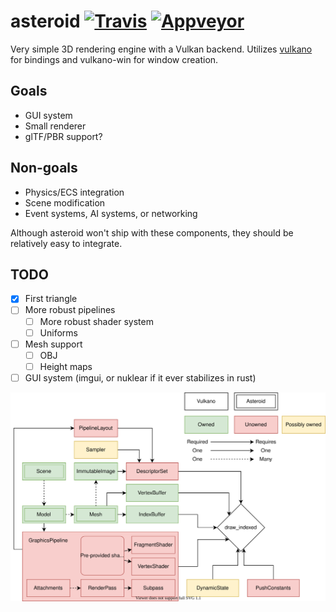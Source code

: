 
# asteroid [![Travis](https://travis-ci.org/zphixon/asteroid.svg?branch=asteroid-3d)](https://travis-ci.org/zphixon/asteroid)  [![Appveyor](https://ci.appveyor.com/api/projects/status/pns13jbrgn1lyhon/branch/asteroid-3d?svg=true)](https://ci.appveyor.com/project/zphixon/asteroid/branch/asteroid-3d)

Very simple 3D rendering engine with a Vulkan backend. Utilizes [vulkano](https://github.com/vulkano-rs/vulkano)
for bindings and vulkano-win for window creation.

## Goals

* GUI system
* Small renderer
* glTF/PBR support?

## Non-goals

* Physics/ECS integration
* Scene modification
* Event systems, AI systems, or networking

Although asteroid won't ship with these components, they should be relatively
easy to integrate.

## TODO

* [X] First triangle
* [ ] More robust pipelines
    * [ ] More robust shader system
    * [ ] Uniforms
* [ ] Mesh support
    * [ ] OBJ
    * [ ] Height maps
* [ ] GUI system (imgui, or nuklear if it ever stabilizes in rust)

![](./asteroid-vulkano.svg)
